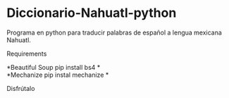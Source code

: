 # Diccionario-Nahuatl-python
Programa en python para traducir palabras de español a lengua mexicana Nahuatl. 

Requirements

*Beautiful Soup 
  pip install bs4
*                                                                     
*Mechanize
pip instal mechanize
*

Disfrútalo
